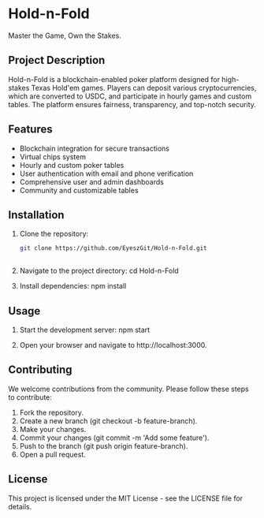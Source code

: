 # Hold-n-Fold

Master the Game, Own the Stakes.

## Project Description

Hold-n-Fold is a blockchain-enabled poker platform designed for high-stakes Texas Hold'em games. Players can deposit various cryptocurrencies, which are converted to USDC, and participate in hourly games and custom tables. The platform ensures fairness, transparency, and top-notch security.

## Features

- Blockchain integration for secure transactions
- Virtual chips system
- Hourly and custom poker tables
- User authentication with email and phone verification
- Comprehensive user and admin dashboards
- Community and customizable tables

## Installation

1. Clone the repository:
   ```bash
   git clone https://github.com/EyeszGit/Hold-n-Fold.git
    
1. Navigate to the project directory:
cd Hold-n-Fold

2. Install dependencies:
npm install

## Usage
1. Start the development server:
npm start

2. Open your browser and navigate to http://localhost:3000.

## Contributing
We welcome contributions from the community. Please follow these steps to contribute:

1. Fork the repository.
2. Create a new branch (git checkout -b feature-branch).
3. Make your changes.
4. Commit your changes (git commit -m 'Add some feature').
5. Push to the branch (git push origin feature-branch).
6. Open a pull request.

## License
This project is licensed under the MIT License - see the LICENSE file for details.
